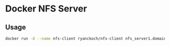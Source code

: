 Docker NFS Server
================

Usage
----
```bash
docker run -d --name nfs-client ryanckoch/nfs-client nfs_server1.domain.com:/path/on/nfs/server1:/path/on/client1 nfs_server2.domain.com:/path/on/nfs/server2:/path/on/client2
``` 

